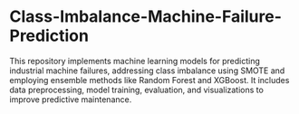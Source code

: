 # Class-Imbalance-Machine-Failure-Prediction
This repository implements machine learning models for predicting industrial machine failures, addressing class imbalance using SMOTE and employing ensemble methods like Random Forest and XGBoost. It includes data preprocessing, model training, evaluation, and visualizations to improve predictive maintenance.
